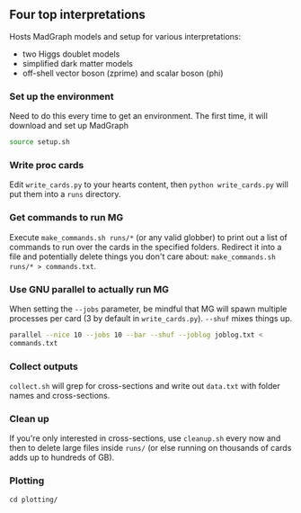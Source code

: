 ## Four top interpretations

Hosts MadGraph models and setup for various interpretations:
* two Higgs doublet models
* simplified dark matter models
* off-shell vector boson (zprime) and scalar boson (phi)

### Set up the environment

Need to do this every time to get an environment. The first time, it will
download and set up MadGraph

```bash
source setup.sh
```

### Write proc cards

Edit `write_cards.py` to your hearts content, then `python write_cards.py` will
put them into a `runs` directory.

### Get commands to run MG

Execute `make_commands.sh runs/*` (or any valid globber) to print out a list of
commands to run over the cards in the specified folders. Redirect it into a
file and potentially delete things you don't care about:
`make_commands.sh runs/* > commands.txt`.

### Use GNU parallel to actually run MG

When setting the `--jobs` parameter, be mindful that MG will spawn multiple
processes per card (3 by default in `write_cards.py`). `--shuf` mixes things
up. 
```bash
parallel --nice 10 --jobs 10 --bar --shuf --joblog joblog.txt <
commands.txt
```

### Collect outputs

`collect.sh` will grep for cross-sections and write out `data.txt` with folder names and cross-sections.

### Clean up

If you're only interested in cross-sections, use `cleanup.sh` every now and
then to delete large files inside `runs/` (or else running on thousands of
cards adds up to hundreds of GB).

### Plotting

`cd plotting/`
